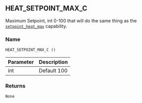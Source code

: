 ## HEAT\_SETPOINT\_MAX\_C

Maximum Setpoint, int 0-100 that will do the same thing as the [`setpoint_heat_max`][1] capability.


### Name

`HEAT_SETPOINT_MAX_C ()`


| Parameter | Description |
| --------- | ----------- |
| int       | Default 100 |


### Returns

`None`

[1]:	https://snap-one.github.io/docs-driverworks-proxyprotocol/#thermostat-capabilities